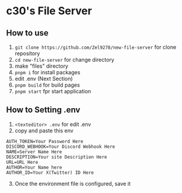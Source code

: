 # c30's File Server

## How to use

1. `git clone https://github.com/Zel9278/new-file-server` for clone repository
2. `cd new-file-server` for change directory
3. make "files" directory
4. `pnpm i` for install packages
5. edit .env (Next Section)
6. `pnpm build` for build pages
7. `pnpm start` fpr start application

## How to Setting .env

1. `<texteditor> .env` for edit .env
2. copy and paste this env

```
AUTH_TOKEN=Your Password Here
DISCORD_WEBHOOK=Your Discord Webhook Here
NAME=Server Name Here
DESCRIPTION=Your site Description Here
URL=URL Here
AUTHOR=Your Name here
AUTHOR_ID=Your X(Twitter) ID Here
```

3. Once the environment file is configured, save it
